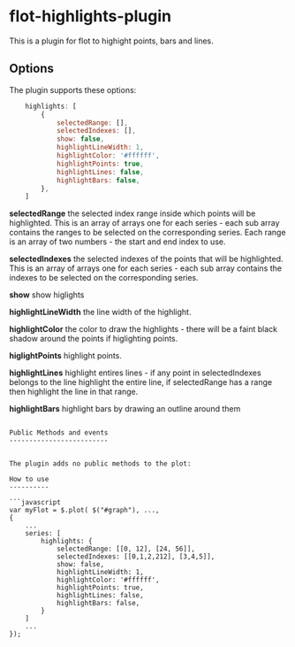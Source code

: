 # flot-highlights-plugin

This is a plugin for flot to highight points, bars and lines.

Options
-------

The plugin supports these options:

```javascript
    highlights: [
        {
            selectedRange: [],
            selectedIndexes: [],
            show: false,
            highlightLineWidth: 1,
            highlightColor: '#ffffff',
            highlightPoints: true,
            highlightLines: false,
            highlightBars: false,
        },
    ]
```

**selectedRange** the selected index range inside which points will be highlighted. This is an array of arrays one for each series - each sub array contains the ranges to be selected on the corresponding series. Each range is an array of two numbers - the start and end index to use.

**selectedIndexes** the selected indexes of the points that will be highlighted. This is an array of arrays one for each series - each sub array contains the indexes to be selected on the corresponding series.

**show** show higlights

**highlightLineWidth** the line width of the highlight.

**highlightColor** the color to draw the highlights - there will be a faint black shadow around the points if higlighting points.

**higlightPoints** highlight points.

**highlightLines** highlight entires lines - if any point in selectedIndexes belongs to the line highlight the entire line, if selectedRange has a range then highlight the line in that range.

**highlightBars** highlight bars by drawing an outline around them

```

Public Methods and events
-------------------------


The plugin adds no public methods to the plot:

How to use
----------

```javascript
var myFlot = $.plot( $("#graph"), ...,
{
    ...
    series: [
        highlights: {
            selectedRange: [[0, 12], [24, 56]],
            selectedIndexes: [[0,1,2,212], [3,4,5]],
            show: false,
            highlightLineWidth: 1,
            highlightColor: '#ffffff',
            highlightPoints: true,
            highlightLines: false,
            highlightBars: false,
        }
    ]
    ...
});
```
